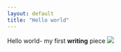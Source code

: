 ```yaml
---
layout: default
title: "Hello world"
---
```


Hello world- my first **writing** piece
<img src="/Sandworm/images/icon_download.png"></img>

